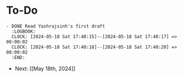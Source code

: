 # To-Do
	- DONE Read Yashrajsinh's first draft
	  :LOGBOOK:
	  CLOCK: [2024-05-18 Sat 17:40:15]--[2024-05-18 Sat 17:40:17] =>  00:00:02
	  CLOCK: [2024-05-18 Sat 17:40:18]--[2024-05-18 Sat 17:40:20] =>  00:00:02
	  :END:
- Next: [[May 18th, 2024]]